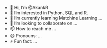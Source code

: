 - 👋 Hi, I’m @AkankR
- 👀 I’m interested in Python, SQL and R.
- 🌱 I’m currently learning Matchine Learning ...
- 💞️ I’m looking to collaborate on ...
- 📫 How to reach me ...
- 😄 Pronouns: ...
- ⚡ Fun fact: ...

<!---
AkankR/AkankR is a ✨ special ✨ repository because its `README.md` (this file) appears on your GitHub profile.
You can click the Preview link to take a look at your changes.
--->
